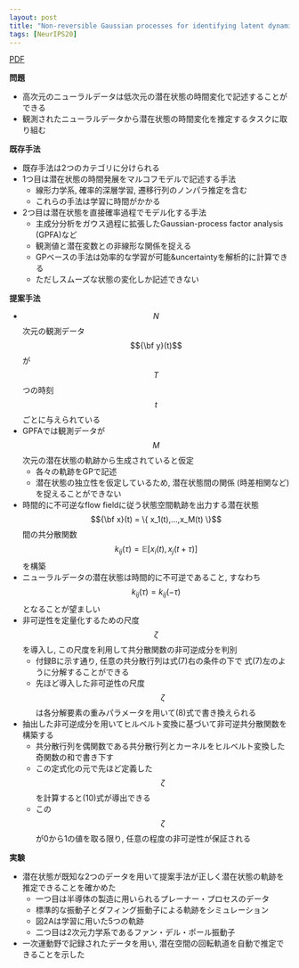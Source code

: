 ```yaml
---
layout: post
title: "Non-reversible Gaussian processes for identifying latent dynamical structure in neural data"
tags: [NeurIPS20]
---
```


<!--more-->

[PDF](https://papers.nips.cc/paper/2020/hash/6d79e030371e47e6231337805a7a2685-Abstract.html)

**問題**
- 高次元のニューラルデータは低次元の潜在状態の時間変化で記述することができる
- 観測されたニューラルデータから潜在状態の時間変化を推定するタスクに取り組む

**既存手法**
- 既存手法は2つのカテゴリに分けられる
- 1つ目は潜在状態の時間発展をマルコフモデルで記述する手法
  - 線形力学系, 確率的深層学習, 遷移行列のノンパラ推定を含む
  - これらの手法は学習に時間がかかる
- 2つ目は潜在状態を直接確率過程でモデル化する手法
  - 主成分分析をガウス過程に拡張したGaussian-process factor analysis (GPFA)など
  - 観測値と潜在変数との非線形な関係を捉える
  - GPベースの手法は効率的な学習が可能&uncertaintyを解析的に計算できる
  - ただしスムーズな状態の変化しか記述できない

**提案手法**
- $$N$$次元の観測データ $${\bf y}(t)$$が $$T$$つの時刻 $$t$$ごとに与えられている
- GPFAでは観測データが$$M$$次元の潜在状態の軌跡から生成されていると仮定
  - 各々の軌跡をGPで記述
  - 潜在状態の独立性を仮定しているため, 潜在状態間の関係 (時差相関など)を捉えることができない
- 時間的に不可逆なflow fieldに従う状態空間軌跡を出力する潜在状態 $${\bf x}(t) = \{ x_1(t),...,x_M(t) \}$$間の共分散関数 $$k_{ij}(\tau)=\mathbb{E}[x_i(t),x_j(t+\tau)]$$を構築
- ニューラルデータの潜在状態は時間的に不可逆であること, すなわち $$k_{ij}(\tau)=k_{ij}(-\tau)$$となることが望ましい
- 非可逆性を定量化するための尺度 $$\zeta$$を導入し, この尺度を利用して共分散関数の非可逆成分を判別
  - 付録Bに示す通り, 任意の共分散行列は式(7)右の条件の下で 式(7)左のように分解することができる
  - 先ほど導入した非可逆性の尺度 $$\zeta$$は各分解要素の重みパラメータを用いて(8)式で書き換えられる
- 抽出した非可逆成分を用いてヒルベルト変換に基づいて非可逆共分散関数を構築する
  - 共分散行列を偶関数である共分散行列とカーネルをヒルベルト変換した奇関数の和で書き下す 
  - この定式化の元で先ほど定義した $$\zeta$$を計算すると(10)式が導出できる
  - この$$\zeta$$が0から1の値を取る限り, 任意の程度の非可逆性が保証される

**実験**
- 潜在状態が既知な2つのデータを用いて提案手法が正しく潜在状態の軌跡を推定できることを確かめた
  - 一つ目は半導体の製造に用いられるプレーナー・プロセスのデータ
  - 標準的な振動子とダフィング振動子による軌跡をシミュレーション
  - 図2Aは学習に用いた5つの軌跡 
  - 二つ目は2次元力学系であるファン・デル・ポール振動子
- 一次運動野で記録されたデータを用い, 潜在空間の回転軌道を自動で推定できることを示した

 
